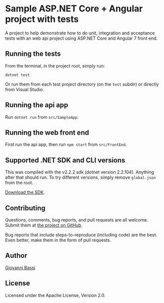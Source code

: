 # Sample ASP.NET Core + Angular project with tests

A project to help demonstrate how to do unit, integration and acceptance
tests with an web api project using ASP.NET Core and Angular 7 front end.

## Running the tests

From the terminal, in the project root, simply run:

```shell
dotnet test
```

Or run them from each test project directory (on the `test` subdir) or
directly from Visual Studio.

## Running the api app

Run `dotnet run` from `src/SampleApp`.

## Running the web front end

First run the api app, then run `npm start` from `src/FrontEnd`.

## Supported .NET SDK and CLI versions

This was compiled with the v2.2.2 sdk (dotnet version 2.2.104). Anything after
that should run. To try different versions, simply remove `global.json` from the root.

[Download the SDK](https://dotnet.microsoft.com/download/dotnet-core/2.2).


## Contributing

Questions, comments, bug reports, and pull requests are all welcome.  Submit them at
[the project on GitHub](https://github.com/giggio-samples/aspnetcore-tests-sample).

Bug reports that include steps-to-reproduce (including code) are the
best. Even better, make them in the form of pull requests.

## Author

[Giovanni Bassi](https://github.com/giggio)

## License

Licensed under the Apache License, Version 2.0.
